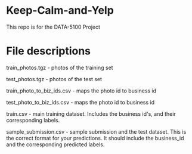 # Keep-Calm-and-Yelp
This repo is for the DATA-5100 Project


# File descriptions
train_photos.tgz - photos of the training set

test_photos.tgz - photos of the test set

train_photo_to_biz_ids.csv - maps the photo id to business id

test_photo_to_biz_ids.csv - maps the photo id to business id

train.csv - main training dataset. Includes the business id's, and their corresponding labels. 

sample_submission.csv - sample submission and the test dataset. This is the correct format for your predictions. It should include the business_id and the corresponding predicted labels.
